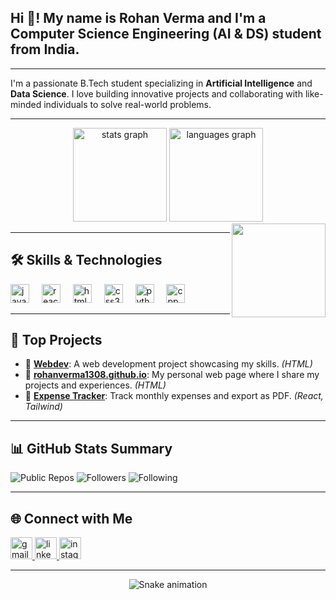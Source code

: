 
<h2 align="left">Hi 👋! My name is Rohan Verma and I'm a Computer Science Engineering (AI & DS) student from India.</h2>

---

I'm a passionate B.Tech student specializing in **Artificial Intelligence** and **Data Science**. I love building innovative projects and collaborating with like-minded individuals to solve real-world problems.

---

<div align="center">
  <img src="https://github-readme-stats.vercel.app/api?username=RohanVerma1308&hide_title=false&hide_rank=false&show_icons=true&include_all_commits=true&count_private=true&disable_animations=false&theme=dracula&locale=en&hide_border=false" height="150" alt="stats graph"  />
  <img src="https://github-readme-stats.vercel.app/api/top-langs?username=RohanVerma1308&locale=en&hide_title=false&layout=compact&card_width=320&langs_count=5&theme=dracula&hide_border=false" height="150" alt="languages graph"  />
</div>

<img align="right" height="150" src="https://i.gifer.com/45RW.gif" />

---

## 🛠️ Skills & Technologies

<div align="left">
  <img src="https://cdn.jsdelivr.net/gh/devicons/devicon/icons/javascript/javascript-original.svg" height="30" alt="javascript logo" />
  <img width="12" />
  <img src="https://cdn.jsdelivr.net/gh/devicons/devicon/icons/react/react-original.svg" height="30" alt="react logo" />
  <img width="12" />
  <img src="https://cdn.jsdelivr.net/gh/devicons/devicon/icons/html5/html5-original.svg" height="30" alt="html5 logo" />
  <img width="12" />
  <img src="https://cdn.jsdelivr.net/gh/devicons/devicon/icons/css3/css3-original.svg" height="30" alt="css3 logo" />
  <img width="12" />
  <img src="https://cdn.jsdelivr.net/gh/devicons/devicon/icons/python/python-original.svg" height="30" alt="python logo" />
  <img width="12" />
  <img src="https://cdn.jsdelivr.net/gh/devicons/devicon/icons/cplusplus/cplusplus-original.svg" height="30" alt="cpp logo" />
</div>

---

## 🚀 Top Projects

- 🔹 [**Webdev**](https://github.com/RohanVerma1308/Webdev): A web development project showcasing my skills. *(HTML)*
- 🔹 [**rohanverma1308.github.io**](https://github.com/RohanVerma1308/rohanverma1308.github.io): My personal web page where I share my projects and experiences. *(HTML)*
- 🔹 [**Expense Tracker**](https://github.com/RohanVerma1308/expense-tracker): Track monthly expenses and export as PDF. *(React, Tailwind)*

---

## 📊 GitHub Stats Summary

![Public Repos](https://img.shields.io/badge/Public%20Repos-3-blue)
![Followers](https://img.shields.io/badge/Followers-3-green)
![Following](https://img.shields.io/badge/Following-10-orange)

---

## 🌐 Connect with Me

<div align="left">
  <a href="mailto:rohanverma1308@gmail.com">
    <img src="https://img.shields.io/static/v1?message=Gmail&logo=gmail&label=&color=D14836&logoColor=white&labelColor=&style=for-the-badge" height="35" alt="gmail logo" />
  </a>
  <a href="https://www.linkedin.com/in/rohanverma1308">
    <img src="https://img.shields.io/static/v1?message=LinkedIn&logo=linkedin&label=&color=0077B5&logoColor=white&labelColor=&style=for-the-badge" height="35" alt="linkedin logo" />
  </a>
  <a href="https://www.instagram.com/rohanverma_1308">
    <img src="https://img.shields.io/static/v1?message=Instagram&logo=instagram&label=&color=E4405F&logoColor=white&labelColor=&style=for-the-badge" height="35" alt="instagram logo" />
  </a>
</div>

---

<p align="center">
  <img src="https://github.com/RohanVerma1308/RohanVerma1308/blob/output/github-contribution-grid-snake.svg" alt="Snake animation" />
</p>


